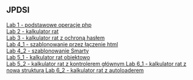 ## JPDSI
[Lab 1 - podstawowe operacje php  ](Lab1)\
[Lab 2 - kalkulator rat  ](Lab2/Kalkulator_rat)\
[Lab 3 - kalkulator rat z ochroną hasłem  ](Lab3/Kalkulator_rat)\
[Lab 4_1 - szablonowanie przez łączenie html  ](Lab4_1/Kalkulator_rat)\
[Lab 4_2 - szablonowanie Smarty  ](Lab4_2/Kalkulator_rat)\
[Lab 5_1 - kalkulator rat obiektowo  ](Lab5_1/Kalkulator_rat)\
[Lab 5_2 - kalkulator rat z kontrolerem głównym  ](Lab5_2/Kalkulator_rat)
[Lab 6_1 - kalkulator rat z nową strukturą  ](Lab6_1/Kalkulator_rat)
[Lab 6_2 - kalkulator rat z autoloaderem  ](Lab6_2/Kalkulator_rat)
